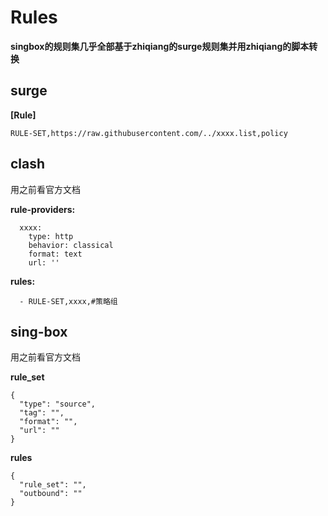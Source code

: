 # Rules
**singbox的规则集几乎全部基于zhiqiang的surge规则集并用zhiqiang的脚本转换**

## surge

**[Rule]**

```
RULE-SET,https://raw.githubusercontent.com/../xxxx.list,policy
```

## clash
用之前看官方文档

**rule-providers:**

```
  xxxx:
    type: http
    behavior: classical
    format: text
    url: ''
```

**rules:**

```
  - RULE-SET,xxxx,#策略组
```

## sing-box
用之前看官方文档

**rule_set**

```
{
  "type": "source",
  "tag": "",
  "format": "",
  "url": ""
}
```
  
**rules**
  
```
{
  "rule_set": "",
  "outbound": ""
}
```
